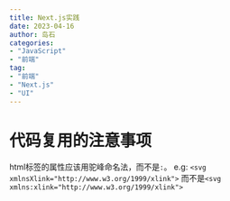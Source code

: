 ```yaml
---
title: Next.js实践
date: 2023-04-16
author: 岛石  
categories: 
- "JavaScript"
- "前端"
tag: 
- "前端"
- "Next.js"
- "UI"
---
```


# 代码复用的注意事项

html标签的属性应该用驼峰命名法，而不是`:`。 e.g: `<svg xmlnsXlink="http://www.w3.org/1999/xlink">` 而不是`<svg xmlns:xlink="http://www.w3.org/1999/xlink">`
